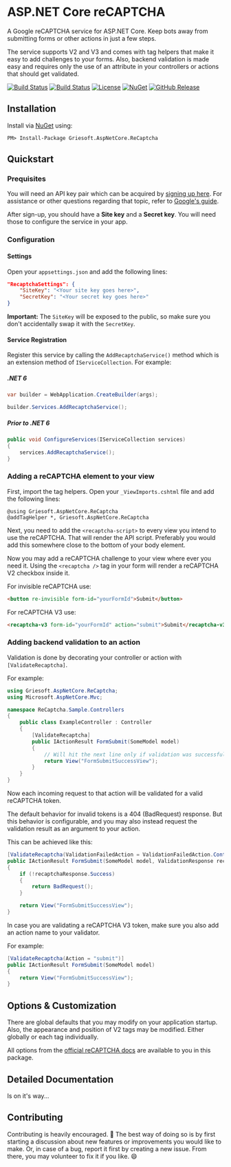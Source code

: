 # ASP.NET Core reCAPTCHA
A Google reCAPTCHA service for ASP.NET Core. Keep bots away from submitting forms or other actions in just a few steps.

The service supports V2 and V3 and comes with tag helpers that make it easy to add challenges to your forms. Also, backend validation is made easy and requires only the use of an attribute in your controllers or actions that should get validated.

[![Build Status](https://dev.azure.com/griesingersoftware/ASP.NET%20Core%20Recaptcha/_apis/build/status/jgdevlabs.aspnetcore-recaptcha?branchName=master)](https://dev.azure.com/griesingersoftware/ASP.NET%20Core%20Recaptcha/_build/latest?definitionId=17&branchName=master)
[![Build Status](https://vsrm.dev.azure.com/griesingersoftware/_apis/public/Release/badge/f9036ec9-eb1c-4aff-a2b8-27fdaa573d0f/1/2)](https://vsrm.dev.azure.com/griesingersoftware/_apis/public/Release/badge/f9036ec9-eb1c-4aff-a2b8-27fdaa573d0f/1/2)
[![License](https://badgen.net/github/license/jgdevlabs/aspnetcore-recaptcha)](https://github.com/jgdevlabs/aspnetcore-recaptcha/blob/master/LICENSE)
[![NuGet](https://badgen.net/nuget/v/Griesoft.AspNetCore.ReCaptcha)](https://www.nuget.org/packages/Griesoft.AspNetCore.ReCaptcha)
[![GitHub Release](https://badgen.net/github/release/jgdevlabs/aspnetcore-recaptcha)](https://github.com/jgdevlabs/aspnetcore-recaptcha/releases)

## Installation

Install via [NuGet](https://www.nuget.org/packages/Griesoft.AspNetCore.ReCaptcha/) using:

`PM> Install-Package Griesoft.AspNetCore.ReCaptcha`

## Quickstart

### Prequisites
You will need an API key pair which can be acquired by [signing up here](http://www.google.com/recaptcha/admin). For assistance or other questions regarding that topic, refer to [Google's guide](https://developers.google.com/recaptcha/intro#overview).

After sign-up, you should have a **Site key** and a **Secret key**. You will need those to configure the service in your app.

### Configuration

#### Settings

Open your `appsettings.json` and add the following lines:

```json
"RecaptchaSettings": {
    "SiteKey": "<Your site key goes here>",
    "SecretKey": "<Your secret key goes here>"
}
```
**Important:** The `SiteKey` will be exposed to the public, so make sure you don't accidentally swap it with the `SecretKey`.

#### Service Registration

Register this service by calling the `AddRecaptchaService()` method which is an extension method of `IServiceCollection`. For example:

##### .NET 6

```csharp
var builder = WebApplication.CreateBuilder(args);

builder.Services.AddRecaptchaService();
```

##### Prior to .NET 6

```csharp
public void ConfigureServices(IServiceCollection services)
{
    services.AddRecaptchaService();
}
```

### Adding a reCAPTCHA element to your view

First, import the tag helpers. Open your `_ViewImports.cshtml` file and add the following lines:

```razor
@using Griesoft.AspNetCore.ReCaptcha
@addTagHelper *, Griesoft.AspNetCore.ReCaptcha
```

Next, you need to add the `<recaptcha-script>` to every view you intend to use the reCAPTCHA. That will render the API script. Preferably you would add this somewhere close to the bottom of your body element.

Now you may add a reCAPTCHA challenge to your view where ever you need it. Using the `<recaptcha />` tag in your form will render a reCAPTCHA V2 checkbox inside it.

For invisible reCAPTCHA use:
```html
<button re-invisible form-id="yourFormId">Submit</button>
```

For reCAPTCHA V3 use:
```html
<recaptcha-v3 form-id="yourFormId" action="submit">Submit</recaptcha-v3>
```

### Adding backend validation to an action

Validation is done by decorating your controller or action with `[ValidateRecaptcha]`.

For example:

```csharp
using Griesoft.AspNetCore.ReCaptcha;
using Microsoft.AspNetCore.Mvc;

namespace ReCaptcha.Sample.Controllers
{
    public class ExampleController : Controller
    {
        [ValidateRecaptcha]
        public IActionResult FormSubmit(SomeModel model)
        {
            // Will hit the next line only if validation was successful
            return View("FormSubmitSuccessView");
        }
    }
}
```
Now each incoming request to that action will be validated for a valid reCAPTCHA token.

The default behavior for invalid tokens is a 404 (BadRequest) response. But this behavior is configurable, and you may also instead request the validation result as an argument to your action. 

This can be achieved like this:

```csharp
[ValidateRecaptcha(ValidationFailedAction = ValidationFailedAction.ContinueRequest)]
public IActionResult FormSubmit(SomeModel model, ValidationResponse recaptchaResponse)
{
    if (!recaptchaResponse.Success)
    {
        return BadRequest();
    }

    return View("FormSubmitSuccessView");
}
```

In case you are validating a reCAPTCHA V3 token, make sure you also add an action name to your validator.  

For example:

```csharp
[ValidateRecaptcha(Action = "submit")]
public IActionResult FormSubmit(SomeModel model)
{
    return View("FormSubmitSuccessView");
}
```

## Options & Customization

There are global defaults that you may modify on your application startup. Also, the appearance and position of V2 tags may be modified. Either globally or each tag individually.

All options from the [official reCAPTCHA docs](https://developers.google.com/recaptcha/intro) are available to you in this package.

## Detailed Documentation
Is on it's way...

## Contributing
Contributing is heavily encouraged. :muscle: The best way of doing so is by first starting a discussion about new features or improvements you would like to make. Or, in case of a bug, report it first by creating a new issue. From there, you may volunteer to fix it if you like. 😄
